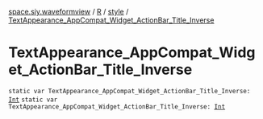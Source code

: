 [space.siy.waveformview](../../index.md) / [R](../index.md) / [style](index.md) / [TextAppearance_AppCompat_Widget_ActionBar_Title_Inverse](./-text-appearance_-app-compat_-widget_-action-bar_-title_-inverse.md)

# TextAppearance_AppCompat_Widget_ActionBar_Title_Inverse

`static var TextAppearance_AppCompat_Widget_ActionBar_Title_Inverse: `[`Int`](https://kotlinlang.org/api/latest/jvm/stdlib/kotlin/-int/index.html)
`static var TextAppearance_AppCompat_Widget_ActionBar_Title_Inverse: `[`Int`](https://kotlinlang.org/api/latest/jvm/stdlib/kotlin/-int/index.html)
